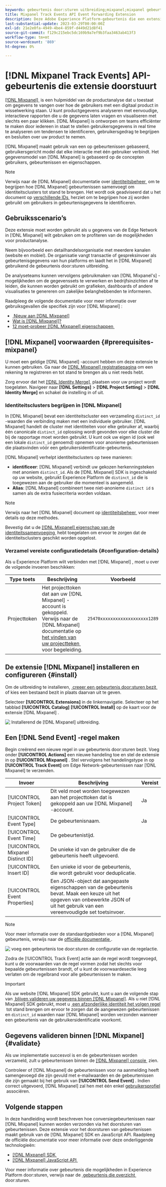 ```yaml
---
keywords: gebeurtenis door:sturen uitbreiding;mixpanel;mixpanel gebeurtenis door:sturen uitbreiding
title: Mixpanel Track Events API Event Forwarding Extension
description: Deze Adobe Experience Platform-gebeurtenis die een extensie doorstuurt, verzendt Edge Network-gebeurtenissen naar Mixpanel.
last-substantial-update: 2023-03-29T00:00:00Z
exl-id: 21e2e0fa-4949-4be4-859f-d449d21d8f41
source-git-commit: f129c215ebc5dc169b9a7ef9b3faa3463ab413f3
workflow-type: tm+mt
source-wordcount: '869'
ht-degree: 0%

---
```


# [!DNL Mixpanel Track Events] API-gebeurtenis die extensie doorstuurt

[[!DNL Mixpanel] &#x200B;](https://www.mixpanel.com) is een hulpmiddel van de productanalyse dat u toestaat om gegevens te vangen over hoe de gebruikers met een digitaal product in wisselwerking staan. U kunt productgegevens analyseren met eenvoudige, interactieve rapporten die u de gegevens laten vragen en visualiseren met slechts een paar klikken. [!DNL Mixpanel] is ontworpen om teams efficiënter te maken door iedereen in staat te stellen gebruikersgegevens in real time te analyseren om tendensen te identificeren, gebruikersgedrag te begrijpen en besluiten over uw product te nemen.

[!DNL Mixpanel] maakt gebruik van een op gebeurtenissen gebaseerd, gebruikersgericht model dat elke interactie met één gebruiker verbindt. Het gegevensmodel van [!DNL Mixpanel] is gebaseerd op de concepten gebruikers, gebeurtenissen en eigenschappen.

>[!NOTE]
>
>Verwijs naar de [!DNL Mixpanel] documentatie over [&#x200B; identiteitsbeheer &#x200B;](https://help.mixpanel.com/hc/en-us/articles/360041039771-Getting-Started-with-Identity-Management) om te begrijpen hoe [!DNL Mixpanel] gebeurtenissen samenvoegt om identiteitsclusters tot stand te brengen. Het wordt ook geadviseerd dat u het document op [&#x200B; verschillende IDs &#x200B;](https://help.mixpanel.com/hc/en-us/articles/115004509426-Distinct-ID-Creation-JavaScript-iOS-Android-) herziet om te begrijpen hoe zij worden gebruikt om gebruikers in gebeurtenisgegevens te identificeren.

## Gebruiksscenario’s

Deze extensie moet worden gebruikt als u gegevens van de Edge Network in [!DNL Mixpanel] wilt gebruiken om te profiteren van de mogelijkheden voor productanalyse.

Neem bijvoorbeeld een detailhandelsorganisatie met meerdere kanalen (website en mobiel). De organisatie vangt transactie of gespreksinvoer als gebeurtenisgegevens van hun platforms en laadt het in [!DNL Mixpanel] gebruikend de gebeurtenis door:sturen uitbreiding.

De analyseteams kunnen vervolgens gebruikmaken van [!DNL Mixpanel's] -mogelijkheden om de gegevenssets te verwerken en bedrijfsinzichten af te leiden, die kunnen worden gebruikt om grafieken, dashboards of andere visualisaties te genereren om zakelijke belanghebbenden te informeren.

Raadpleeg de volgende documentatie voor meer informatie over gebruiksgevallen die specifiek zijn voor [!DNL Mixpanel] :

* [&#x200B; Nieuw aan  [!DNL Mixpanel] &#x200B;](https://docs.mixpanel.com/docs)
* [Wat is [!DNL Mixpanel]?](https://developer.mixpanel.com/docs)
* [&#x200B; 12 moet-probeer  [!DNL Mixpanel]  eigenschappen &#x200B;](https://mixpanel.com/blog/12-things-you-probably-didnt-know-you-could-do-with-mixpanel/)

## [!DNL Mixpanel] voorwaarden {#prerequisites-mixpanel}

U moet een geldige [!DNL Mixpanel] -account hebben om deze extensie te kunnen gebruiken. Ga naar de [[!DNL Mixpanel]  registratiepagina &#x200B;](https://mixpanel.com/register/) om een rekening te registreren en tot stand te brengen als u niet reeds hebt.

Zorg ervoor dat het [[!DNL Identity Merge] &#x200B;](https://help.mixpanel.com/hc/en-us/articles/9648680824852-ID-Merge-Implementation-Best-Practices) plaatsen voor uw project wordt toegelaten. Navigeer naar **[!DNL Settings]** > **[!DNL Project Setting]** > **[!DNL Identity Merge]** en schakel de instelling in of uit.

### Identiteitsclusters begrijpen in [!DNL Mixpanel]

In [!DNL Mixpanel] bevat een identiteitscluster een verzameling `distinct_id` -waarden die verbinding maken met een individuele gebruiker. [!DNL Mixpanel] handelt de cluster met identiteiten voor elke gebruiker af, waarbij één canonicale `distinct_id` oplossing wordt gevonden voor elke cluster die bij de rapportage moet worden gebruikt. U kunt ook uw eigen id (ook wel een lokale `distinct_id` genoemd) opnemen voor anonieme gebeurtenissen die plaatsvinden vóór een gebruikersidentificatie-gebeurtenis.

[!DNL Mixpanel] verhelpt identiteitsclusters op twee manieren:

* **identificeer**: [!DNL Mixpanel] verbindt uw gekozen herkenningsteken met anoniem `distinct_id`. Als de [!DNL Mixpanel] SDK is ingeschakeld op uw website, gebruikt Experience Platform de `distinct_id` die is toegewezen aan de gebruiker die momenteel is aangemeld.
* **Alias**: [!DNL Mixpanel] combineert twee niet-anonieme `distinct id` s samen als de extra fusiecriteria worden voldaan.

>[!NOTE]
>
>Verwijs naar het [!DNL Mixpanel] document op [&#x200B; identiteitsbeheer &#x200B;](https://help.mixpanel.com/hc/en-us/articles/360041039771-Getting-Started-with-Identity-Management#user-identification) voor meer details op deze methodes.
>
>Bevestig dat u de [[!DNL Mixpanel]  eigenschap van de identiteitssamenvoeging &#x200B;](#prerequisites-mixpanel) hebt toegelaten om ervoor te zorgen dat de identiteitsclusters geschikt worden opgelost.

### Verzamel vereiste configuratiedetails {#configuration-details}

Als u Experience Platform wilt verbinden met [!DNL Mixpanel] , moet u over de volgende invoeren beschikken:

| Type toets | Beschrijving | Voorbeeld |
| --- | --- | --- |
| Projecttoken | Het projecttoken dat aan uw [!DNL Mixpanel] -account is gekoppeld. Verwijs naar de [!DNL Mixpanel] documentatie op [&#x200B; het vinden van uw projectteken &#x200B;](https://help.mixpanel.com/hc/en-us/articles/115004502806-Find-Project-Token-) voor begeleiding. | `25470xxxxxxxxxxxxxxxxxxx1289` |

## De extensie [!DNL Mixpanel] installeren en configureren {#install}

Om de uitbreiding te installeren, [&#x200B; creeer een gebeurtenis door:sturen bezit &#x200B;](../../../ui/event-forwarding/overview.md#properties) of kies een bestaand bezit in plaats daarvan uit te geven.

Selecteer **[!UICONTROL Extensions]** in de linkernavigatie. Selecteer op het tabblad **[!UICONTROL Catalog]** **[!UICONTROL Install]** op de kaart voor de extensie [!DNL Mixpanel] .

![&#x200B; Installerend de [!DNL Mixpanel] uitbreiding.](../../../images/extensions/server/mixpanel/install-extension.png)

## Een [!DNL Send Event] -regel maken

Begin creërend een nieuwe regel in uw gebeurtenis door:sturen bezit. Voeg onder **[!UICONTROL Actions]** een nieuwe handeling toe en stel de extensie in op **[!UICONTROL Mixpanel]** . Stel vervolgens het handelingstype in op **[!UICONTROL Track Event]** om Edge Network-gebeurtenissen naar [!DNL Mixpanel] te verzenden.

| Invoer | Beschrijving | Vereist |
| --- | --- | --- |
| [!UICONTROL Project Token] | Dit veld moet worden toegewezen aan het projecttoken dat is gekoppeld aan uw [!DNL Mixpanel] -account. | Ja |
| [!UICONTROL Event Type] | De gebeurtenisnaam. | Ja |
| [!UICONTROL Event Time] | De gebeurtenistijd. | |
| [!UICONTROL Mixpanel Distinct ID] | De unieke id van de gebruiker die de gebeurtenis heeft uitgevoerd. | |
| [!UICONTROL Insert ID] | Een unieke id voor de gebeurtenis, die wordt gebruikt voor deduplicatie. | |
| [!UICONTROL Event Properties] | Een JSON-object dat aangepaste eigenschappen van de gebeurtenis bevat. Maak een keuze uit het opgeven van onbewerkte JSON of uit het gebruik van een vereenvoudigde set toetsinvoer. | |

>[!NOTE]
>
>Voor meer informatie over de standaardgebieden voor a [!DNL Mixpanel] gebeurtenis, verwijs naar de [&#x200B; officiële documentatie &#x200B;](https://developer.mixpanel.com/reference/import-events#event).

![&#x200B; voeg een gebeurtenis toe door:sturen de configuratie van de regelactie.](../../../images/extensions/server/mixpanel/track-event-action.png)

Zodra de [!UICONTROL Track Event] actie aan de regel wordt toegevoegd, kunt u de voorwaarden van de regel vormen zodat het slechts voor bepaalde gebeurtenissen brandt, of u kunt de voorwaardesectie leeg verlaten om de regelbrand voor alle gebeurtenissen te maken.

>[!IMPORTANT]
>
>Als uw website [!DNL Mixpanel] SDK gebruikt, kunt u aan de volgende stap van [&#x200B; blijven valideren uw gegevens binnen  [!DNL Mixpanel]](#validate). Als u niet [!DNL Mixpanel] SDK gebruikt, moet u [&#x200B; een afzonderlijke identiteit het volgen regel &#x200B;](#create-an-identity-tracking-rule) tot stand brengen om ervoor te zorgen dat de aangewezen gebeurtenissen en `distinct_id` waarden naar [!DNL Mixpanel] worden verzonden wanneer een gebeurtenis van de gebruikersidentificatie voorkomt.

## Gegevens valideren binnen [!DNL Mixpanel] {#validate}

Als uw implementatie succesvol is en de gebeurtenissen worden verzameld, zult u gebeurtenissen binnen de [[!DNL Mixpanel]  console &#x200B;](https://help.mixpanel.com/hc/en-us/articles/4402837164948) zien.

Controleer of [!DNL Mixpanel] de gebeurtenissen voor na aanmelding heeft samengevoegd die zijn gevuld met e-mailwaarden en de gebeurtenissen die zijn gemaakt bij het gebruik van **[!UICONTROL Send Event]** . Indien correct uitgevoerd, [!DNL Mixpanel] zal hen met één enkel [&#x200B; gebruikersprofiel &#x200B;](https://help.mixpanel.com/hc/en-us/articles/115004501966) associëren.

## Volgende stappen

In deze handleiding wordt beschreven hoe conversiegebeurtenissen naar [!DNL Mixpanel] kunnen worden verzonden via het doorsturen van gebeurtenissen. Deze extensie voor het doorsturen van gebeurtenissen maakt gebruik van de [!DNL Mixpanel] SDK en JavaScript API. Raadpleeg de officiële documentatie voor meer informatie over deze onderliggende technologieën:

* [[!DNL Mixpanel]  SDK &#x200B;](https://developer.mixpanel.com/docs/nodejs)
* [[!DNL Mixpanel]  JavaScript API &#x200B;](https://developer.mixpanel.com/docs/javascript-full-api-reference#mixpanelidentify)

Voor meer informatie over gebeurtenis die mogelijkheden in Experience Platform door:sturen, verwijs naar de [&#x200B; gebeurtenis die overzicht &#x200B;](../../../ui/event-forwarding/overview.md) door:sturen.
